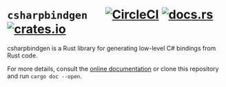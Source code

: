 # `csharpbindgen` &emsp; [![CircleCI](https://circleci.com/gh/toolness/csharpbindgen.svg?style=svg)](https://circleci.com/gh/toolness/csharpbindgen) [![docs.rs](https://docs.rs/csharpbindgen/badge.svg)][docs] [![crates.io](https://img.shields.io/crates/v/csharpbindgen.svg)](https://crates.io/crates/csharpbindgen)

csharpbindgen is a Rust library for generating low-level C# bindings from Rust code.

For more details, consult the [online documentation][docs] or clone this repository and
run `cargo doc --open`.

[docs]: https://docs.rs/csharpbindgen
